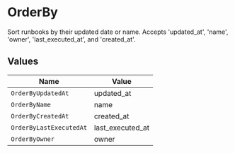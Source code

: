 # OrderBy

Sort runbooks by their updated date or name. Accepts 'updated_at', 'name', 'owner', 'last_executed_at', and 'created_at'.


## Values

| Name                    | Value                   |
| ----------------------- | ----------------------- |
| `OrderByUpdatedAt`      | updated_at              |
| `OrderByName`           | name                    |
| `OrderByCreatedAt`      | created_at              |
| `OrderByLastExecutedAt` | last_executed_at        |
| `OrderByOwner`          | owner                   |